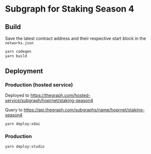 # Subgraph for Staking Season 4

## Build
Save the latest contract address and their respective start block in the `networks.json`

```sh
yarn codegen
yarn build
```

## Deployment

### Production (hosted service)
Deployed to https://thegraph.com/hosted-service/subgraph/hoprnet/staking-season4

Query to https://api.thegraph.com/subgraphs/name/hoprnet/staking-season4

```sh
yarn deploy:xdai
```

### Production
```sh
yarn deploy:studio
```